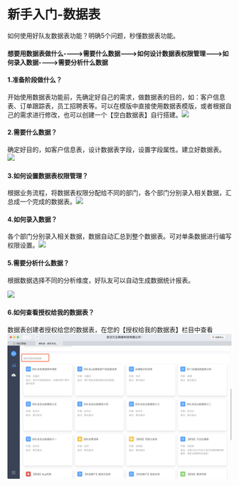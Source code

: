 # 新手入门-数据表

如何使用好队友数据表功能？明确5个问题，秒懂数据表功能。

#### 想要用数据表做什么----&gt;需要什么数据---&gt;如何设计数据表权限管理---&gt;如何录入数据----&gt;需要分析什么数据

#### 1.准备阶段做什么？

开始使用数据表功能前，先确定好自己的需求，做数据表的目的，如：客户信息表、订单跟踪表，员工招聘表等。可以在模版中直接使用数据表模版，或者根据自己的需求进行修改，也可以创建一个【空白数据表】自行搭建。![](http://livedoc.oss-cn-hangzhou.aliyuncs.com/livedoc/c71065ffadef0fd115c9688f8ec2963a?x-oss-process=image/format,gif)

#### 2.需要什么数据？

确定好目的，如客户信息表，设计数据表字段，设置字段属性。建立好数据表。![](http://livedoc.oss-cn-hangzhou.aliyuncs.com/livedoc/1029e78aebfb1dd033a6149482eacdc9?x-oss-process=image/format,gif)

#### 3.如何设置数据表权限管理？

根据业务流程，将数据表权限分配给不同的部门，各个部门分别录入相关数据，汇总成一个完成的数据表。![](http://livedoc.oss-cn-hangzhou.aliyuncs.com/livedoc/ec75edd118de7a4719cc8d6fd4f1951c?x-oss-process=image/format,gif)

#### 4.如何录入数据？

各个部门分别录入相关数据，数据自动汇总到整个数据表。可对单条数据进行编写权限设置。![](http://livedoc.oss-cn-hangzhou.aliyuncs.com/livedoc/5da1b01a0b2cb55cdcd77a9e0f8e9cda?x-oss-process=image/format,gif)

#### 5.需要分析什么数据？

根据数据选择不同的分析维度，好队友可以自动生成数据统计报表。

![](http://livedoc.oss-cn-hangzhou.aliyuncs.com/livedoc/f01565d99850e0afacfbda31e7979794?x-oss-process=image/format,gif)

#### 6.如何查看授权给我的数据表？

数据表创建者授权给您的数据表，在您的【授权给我的数据表】栏目中查看![](/assets/import.png)

